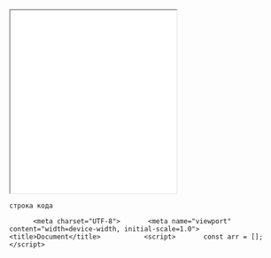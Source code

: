 
<iframe title="Пример README.md" src="demos/example/" height="330"></iframe>

`строка кода`

          <meta charset="UTF-8">       <meta name="viewport" content="width=device-width, initial-scale=1.0">       <title>Document</title>           <script>       const arr = [];     </script>

